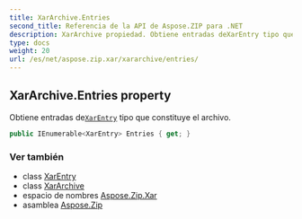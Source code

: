 ```yaml
---
title: XarArchive.Entries
second_title: Referencia de la API de Aspose.ZIP para .NET
description: XarArchive propiedad. Obtiene entradas deXarEntry tipo que constituye el archivo.
type: docs
weight: 20
url: /es/net/aspose.zip.xar/xararchive/entries/
---
```

## XarArchive.Entries property

Obtiene entradas de[`XarEntry`](../../xarentry/) tipo que constituye el archivo.

```csharp
public IEnumerable<XarEntry> Entries { get; }
```

### Ver también

* class [XarEntry](../../xarentry/)
* class [XarArchive](../)
* espacio de nombres [Aspose.Zip.Xar](../../xararchive/)
* asamblea [Aspose.Zip](../../../)



